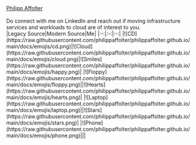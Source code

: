 <html><script src="https://platform.linkedin.com/badges/js/profile.js" async defer type="text/javascript"></script>
<div class="badge-base LI-profile-badge" data-locale="en_US" data-size="large" data-theme="light" data-type="HORIZONTAL" data-vanity="philippaffolter" data-version="v1"><a class="badge-base__link LI-simple-link" href="https://no.linkedin.com/in/philippaffolter?trk=profile-badge">Philipp Affolter</a></div></html>
<br>
Do connect with me on LinkedIn and reach out if moving infrastructure services and workloads to cloud are of interest to you.
<br>
|Legacy Source|Modern Source|Me|
|:-:|:-:|:-:|
|![CD](https://raw.githubusercontent.com/philippaffolter/philippaffolter.github.io/main/docs/emojis/cd.png)|![Cloud](https://raw.githubusercontent.com/philippaffolter/philippaffolter.github.io/main/docs/emojis/cloud.png)|![Smiles](https://raw.githubusercontent.com/philippaffolter/philippaffolter.github.io/main/docs/emojis/happy.png)|
|![Floppy](https://raw.githubusercontent.com/philippaffolter/philippaffolter.github.io/main/docs/emojis/floppy.png)||![Hearts](https://raw.githubusercontent.com/philippaffolter/philippaffolter.github.io/main/docs/emojis/hearts.png)|
|![Laptop](https://raw.githubusercontent.com/philippaffolter/philippaffolter.github.io/main/docs/emojis/laptop.png)||![Stars](https://raw.githubusercontent.com/philippaffolter/philippaffolter.github.io/main/docs/emojis/stars.png)|
|![Phone](https://raw.githubusercontent.com/philippaffolter/philippaffolter.github.io/main/docs/emojis/phone.png)|||
